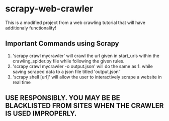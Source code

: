 # scrapy-web-crawler
This is a modified project from a web crawling tutorial that will have additionaly functionality!

## Important Commands using Scrapy
1. 'scrapy crawl mycrawler' will crawl the url given in start_urls within the crawling_spider.py file while following the given rules.
2. 'scrapy crawl mycrawler -o output.json' will do the same as 1. while saving scraped data to a json file titled 'output.json'
3. 'scrapy shell [url]' will allow the user to interactively scrape a website in real time

## USE RESPONSIBLY. YOU MAY BE BE BLACKLISTED FROM SITES WHEN THE CRAWLER IS USED IMPROPERLY.
